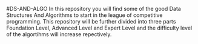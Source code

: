 #DS-AND-ALGO
In this repository you will find some of the good Data Structures And Algorithms
to start in the league of competitive programming.
This repository will be further divided into three parts Foundation Level, Advanced Level and
Expert Level and the difficulty level of the algortihms will increase repectively.
